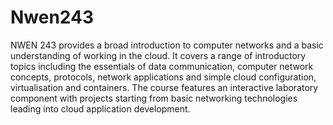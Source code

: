 # Nwen243
NWEN 243 provides a broad introduction to computer networks and a basic understanding of working in the cloud. It covers a range of introductory topics including the essentials of data communication, computer network concepts, protocols, network applications and simple cloud configuration, virtualisation and containers. The course features an interactive laboratory component with projects starting from basic networking technologies leading into cloud application development.

